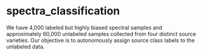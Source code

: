 # spectra_classification
We have 4,000 labeled but highly biased spectral samples and approximately 60,000 unlabeled samples collected from four distinct source varieties. Our objective is to autonomously assign source class labels to the unlabeled data.
